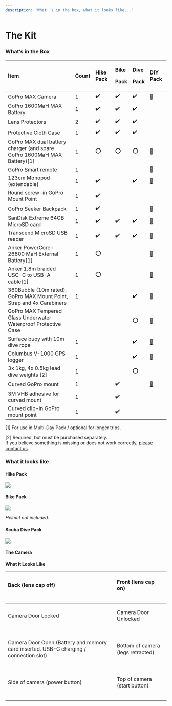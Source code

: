 ```yaml
---
description: 'What''s in the box, what it looks like...'
---
```


# The Kit

### What’s in the Box

<table>
  <thead>
    <tr>
      <th style="text-align:left">Item</th>
      <th style="text-align:left">Count</th>
      <th style="text-align:left">Hike Pack</th>
      <th style="text-align:left">
        <p>Bike</p>
        <p>Pack</p>
      </th>
      <th style="text-align:left">
        <p>Dive</p>
        <p>Pack</p>
      </th>
      <th style="text-align:left">DIY Pack</th>
    </tr>
  </thead>
  <tbody>
    <tr>
      <td style="text-align:left">GoPro MAX Camera</td>
      <td style="text-align:left">1</td>
      <td style="text-align:left">&#x2714;&#xFE0F;</td>
      <td style="text-align:left">&#x2714;&#xFE0F;</td>
      <td style="text-align:left">&#x2714;&#xFE0F;</td>
      <td style="text-align:left"><a href="https://gopro.com/en/us/shop/cameras/max/CHDHZ-201-master.html">&#x1F6D2;</a>
      </td>
    </tr>
    <tr>
      <td style="text-align:left">GoPro 1600MaH MAX Battery</td>
      <td style="text-align:left">1</td>
      <td style="text-align:left">&#x2714;&#xFE0F;</td>
      <td style="text-align:left">&#x2714;&#xFE0F;</td>
      <td style="text-align:left">&#x2714;&#xFE0F;</td>
      <td style="text-align:left"></td>
    </tr>
    <tr>
      <td style="text-align:left">Lens Protectors</td>
      <td style="text-align:left">2</td>
      <td style="text-align:left">&#x2714;&#xFE0F;</td>
      <td style="text-align:left">&#x2714;&#xFE0F;</td>
      <td style="text-align:left">&#x2714;&#xFE0F;</td>
      <td style="text-align:left"></td>
    </tr>
    <tr>
      <td style="text-align:left">Protective Cloth Case</td>
      <td style="text-align:left">1</td>
      <td style="text-align:left">&#x2714;&#xFE0F;</td>
      <td style="text-align:left">&#x2714;&#xFE0F;</td>
      <td style="text-align:left">&#x2714;&#xFE0F;</td>
      <td style="text-align:left"></td>
    </tr>
    <tr>
      <td style="text-align:left">GoPro MAX dual battery charger (and spare GoPro 1600MaH MAX Battery)[1]</td>
      <td
      style="text-align:left">1</td>
        <td style="text-align:left">&#x2B55;</td>
        <td style="text-align:left">&#x2B55;</td>
        <td style="text-align:left">&#x2B55;</td>
        <td style="text-align:left"><a href="https://gopro.com/en/us/shop/mounts-accessories/max-dual-battery-charger-plus-battery/ACDBD-001.html">&#x1F6D2;</a>
        </td>
    </tr>
    <tr>
      <td style="text-align:left">GoPro Smart remote</td>
      <td style="text-align:left">1</td>
      <td style="text-align:left"></td>
      <td style="text-align:left"></td>
      <td style="text-align:left"></td>
      <td style="text-align:left"><a href="https://gopro.com/en/gb/shop/mounts-accessories/smart-remote/ARMTE-002-EU.html">&#x1F6D2;</a>
      </td>
    </tr>
    <tr>
      <td style="text-align:left">123cm Monopod (extendable)</td>
      <td style="text-align:left">1</td>
      <td style="text-align:left">&#x2714;&#xFE0F;</td>
      <td style="text-align:left"></td>
      <td style="text-align:left">&#x2714;&#xFE0F;</td>
      <td style="text-align:left"><a href="https://smile.amazon.co.uk/dp/B00X9SM134/">&#x1F6D2;</a>
      </td>
    </tr>
    <tr>
      <td style="text-align:left">Round screw-in GoPro Mount Point</td>
      <td style="text-align:left">1</td>
      <td style="text-align:left">&#x2714;&#xFE0F;</td>
      <td style="text-align:left"></td>
      <td style="text-align:left"></td>
      <td style="text-align:left"></td>
    </tr>
    <tr>
      <td style="text-align:left">GoPro Seeker Backpack</td>
      <td style="text-align:left">1</td>
      <td style="text-align:left">&#x2714;&#xFE0F;</td>
      <td style="text-align:left"></td>
      <td style="text-align:left"></td>
      <td style="text-align:left"><a href="https://gopro.com/en/us/shop/accessories/seeker/AWOPB-002.html">&#x1F6D2;</a>
      </td>
    </tr>
    <tr>
      <td style="text-align:left">SanDisk Extreme 64GB MicroSD card</td>
      <td style="text-align:left">1</td>
      <td style="text-align:left">&#x2714;&#xFE0F;</td>
      <td style="text-align:left">&#x2714;&#xFE0F;</td>
      <td style="text-align:left">&#x2714;&#xFE0F;</td>
      <td style="text-align:left"><a href="https://www.amazon.co.uk/SanDisk-Extreme-microSDXC-Adapter-Performance/dp/B07FCMBLV6/">&#x1F6D2;</a>
      </td>
    </tr>
    <tr>
      <td style="text-align:left">Transcend MicroSD USB reader</td>
      <td style="text-align:left">1</td>
      <td style="text-align:left">&#x2714;&#xFE0F;</td>
      <td style="text-align:left">&#x2714;&#xFE0F;</td>
      <td style="text-align:left">&#x2714;&#xFE0F;</td>
      <td style="text-align:left"><a href="https://www.amazon.co.uk/dp/B009D79VH4/ref=pe_3187911_189395841_TE_dp_1">&#x1F6D2;</a>
      </td>
    </tr>
    <tr>
      <td style="text-align:left">Anker PowerCore+ 26800 MaH External Battery[1]</td>
      <td style="text-align:left">1</td>
      <td style="text-align:left">&#x2B55;</td>
      <td style="text-align:left"></td>
      <td style="text-align:left"></td>
      <td style="text-align:left"><a href="https://www.amazon.co.uk/dp/B01MTSA2CG?ref_=pe_3187911_248764861_302_E_DDE_dt_1">&#x1F6D2;</a>
      </td>
    </tr>
    <tr>
      <td style="text-align:left">Anker 1.8m braided USC-C to USB-A cable[1]</td>
      <td style="text-align:left">1</td>
      <td style="text-align:left">&#x2B55;</td>
      <td style="text-align:left"></td>
      <td style="text-align:left"></td>
      <td style="text-align:left"><a href="https://www.amazon.co.uk/dp/B01M5GMZ6X/ref=pe_3187911_185740111_TE_item">&#x1F6D2;</a>
      </td>
    </tr>
    <tr>
      <td style="text-align:left">360Bubble (10m rated), GoPro MAX Mount Point, Strap and 4x Carabiners</td>
      <td
      style="text-align:left">1</td>
        <td style="text-align:left"></td>
        <td style="text-align:left"></td>
        <td style="text-align:left">&#x2714;&#xFE0F;</td>
        <td style="text-align:left"><a href="https://360bubble.co/products/pre-order-360bubble-underwater-housing-for-360-cameras-10m">&#x1F6D2;</a>
        </td>
    </tr>
    <tr>
      <td style="text-align:left">GoPro MAX Tempered Glass Underwater Waterproof Protective Case</td>
      <td
      style="text-align:left"></td>
        <td style="text-align:left"></td>
        <td style="text-align:left"></td>
        <td style="text-align:left">&#x2B55;</td>
        <td style="text-align:left"><a href="https://www.amazon.co.uk/Lanmei-Waterproof-Protective-Accessories-Underwater/dp/B08F6SQY63/">&#x1F6D2;</a>
        </td>
    </tr>
    <tr>
      <td style="text-align:left">Surface buoy with 10m dive rope</td>
      <td style="text-align:left">1</td>
      <td style="text-align:left"></td>
      <td style="text-align:left"></td>
      <td style="text-align:left">&#x2714;&#xFE0F;</td>
      <td style="text-align:left"><a href="https://www.amazon.co.uk/dp/B07DDCMYYZ/">&#x1F6D2;</a>
      </td>
    </tr>
    <tr>
      <td style="text-align:left">Columbus V-1000 GPS logger</td>
      <td style="text-align:left">1</td>
      <td style="text-align:left"></td>
      <td style="text-align:left"></td>
      <td style="text-align:left">&#x2714;&#xFE0F;</td>
      <td style="text-align:left"><a href="https://www.amazon.com/Columbus-Barometric-Temperature-Navigation-Compatible/dp/B01IKV65QS">&#x1F6D2;</a>
      </td>
    </tr>
    <tr>
      <td style="text-align:left">3x 1kg, 4x 0.5kg lead dive weights [2]</td>
      <td style="text-align:left">1</td>
      <td style="text-align:left"></td>
      <td style="text-align:left"></td>
      <td style="text-align:left">&#x2B55;</td>
      <td style="text-align:left"></td>
    </tr>
    <tr>
      <td style="text-align:left">Curved GoPro mount</td>
      <td style="text-align:left">1</td>
      <td style="text-align:left"></td>
      <td style="text-align:left">&#x2714;&#xFE0F;</td>
      <td style="text-align:left"></td>
      <td style="text-align:left"><a href="https://smile.amazon.co.uk/Neewer-Accessory-GoPro-Session-Black/dp/B0114A2O1W">&#x1F6D2;</a>
      </td>
    </tr>
    <tr>
      <td style="text-align:left">3M VHB adhesive for curved mount</td>
      <td style="text-align:left">1</td>
      <td style="text-align:left"></td>
      <td style="text-align:left">&#x2714;&#xFE0F;</td>
      <td style="text-align:left"></td>
      <td style="text-align:left"></td>
    </tr>
    <tr>
      <td style="text-align:left">Curved clip-in GoPro mount point</td>
      <td style="text-align:left">1</td>
      <td style="text-align:left"></td>
      <td style="text-align:left">&#x2714;&#xFE0F;</td>
      <td style="text-align:left"></td>
      <td style="text-align:left"></td>
    </tr>
  </tbody>
</table>

\[1\] For use in Multi-Day Pack / optional for longer trips.

\[2\] Required, but must be purchased separately.  
If you believe something is missing or does not work correctly, [please contact us](https://www.trekview.org/contact/).

### What it looks like

#### Hike Pack

![](https://lh6.googleusercontent.com/ALD_4tbcIGvynJWxvA0fkK-IIFVETKn4VZICJuCTA6x7a2Q3isoamMW51VIwtxtlNqayr2zlj9mTzI5jvBBEaWCxOdrJJG3K27MSiys3dVu8lyUliJi1L3vFozSwx9nfCydUqylH)

#### Bike Pack

![](https://lh4.googleusercontent.com/MiEajqIxt-8mjjB20iJMAKlM2yQSRZ3Jea9CrQ0x-QVwxE69rQIEjiR2UeT4KzsZvfsWoq2DUKGgqC_QW16U7A0wZCfNWV-7-HnSel_thnJhWiJW5zknUhcBbze3PmlkFCirNfBl)

_Helmet not included._

#### Scuba Dive Pack

![](https://lh6.googleusercontent.com/PEbrdCrx-GQrFiK5u5Wixkhxuz-BSi3dV4mTuE-GUPEgzrYu5XLXfko5G5R2EeH16Hvbrzh1DgR3YJRfDylKGnFE8EQq9Oe2uC3nJ4X3xYGQmIGu2btwjinDczTVE2ZdQHgzBMXd)



#### The Camera

**What It Looks Like**

<table>
  <thead>
    <tr>
      <th style="text-align:left">
        <p>Back (lens cap off)</p>
        <p>
          <img src="https://lh5.googleusercontent.com/EkxcT-kj9wpkK6c57PSh_Z_Bw-PMjwGjNb0QWJhaTzEi_eAfDDebO2A-CkAmH63OiAIniT_TaDtBF_ePVMM_M2-3j23Nf2CwkK3smZflvlw_n6YZeF8DgLewKKUVzq1HIBOG_kyO"
          alt/>
        </p>
      </th>
      <th style="text-align:left">
        <p>Front (lens cap on)</p>
        <p>
          <img src="https://lh3.googleusercontent.com/8-owtRSzmDTcmdRgERrCghflMl2vJ1zPWPEMNUB44L8QGWI_-fxa0MXI7CphWuVEax5qQ2FZGEpT7srawJaMzXypIUpaJx2XM7G0G81M347CsX0ielMv82d4_DVz1M3e4-GIlPDM"
          alt/>
        </p>
      </th>
    </tr>
  </thead>
  <tbody>
    <tr>
      <td style="text-align:left">
        <p>Camera Door Locked</p>
        <p>
          <img src="https://lh5.googleusercontent.com/4YaaUekybxbmKO5F4_pTGUeZz6fTVdMIL89tti2TC7uI-9rHEGJWcPuYYhETNBT4fmxsUu8ZDvhFIn4Djg4GZV_nzwJ4X25TIi_wWAV_X3pgQn_IjBBIZD3Znjzxjk-RwR_jAp10"
          alt/>
        </p>
      </td>
      <td style="text-align:left">
        <p>Camera Door Unlocked</p>
        <p>
          <img src="https://lh6.googleusercontent.com/KPEPZmnJNCa4EIe_zjLNtAMIiD7pDrs7mcr9ZatVFXBxA5q8ZPFw_HIy6t9WgMi0lrmCZtIg607GzV5TV1WpER8Vjni3hgEBZcTy5lAXbHu2tsvPW8yyberuS8oyvPqLVOD5Sz5t"
          alt/>
        </p>
      </td>
    </tr>
    <tr>
      <td style="text-align:left">
        <p>Camera Door Open (Battery and memory card inserted. USB-C charging / connection
          slot)</p>
        <p>
          <img src="https://lh6.googleusercontent.com/gvkBZacx4dNLf9N1slXv0ZRIrmNISBJckbQrsGOv4GnrR1o1RjAxrW7yHawSRvGtfE3VX6qL6khI-w9PvpQckuBpK23XfNl6kObHs8VlmKFwHgt60hgRE6aOajaJmO7mp75c2dfx"
          alt/>
        </p>
      </td>
      <td style="text-align:left">
        <p>Bottom of camera (legs retracted)</p>
        <p>
          <img src="https://lh3.googleusercontent.com/7HHIbDuw3ScOY5A_3Q5B78_WYnRUBNk3zJnzklDAL-IlbGgq9lYfvCZab91RRk-_QyJhyCEopoa7tttHFQfsZ4kEiuDa18njvvPacqSeVA6ZbY7vD4RL03kr8B662UPVYE8pLTUB"
          alt/>
        </p>
      </td>
    </tr>
    <tr>
      <td style="text-align:left">
        <p>Side of camera (power button)</p>
        <p>
          <img src="https://lh4.googleusercontent.com/Gu4_reMdroV01lmefEiiGdN8akmI18pn4Q--CmYC9nlFcn7KIGxP3L2gmnf02s7ivmuLPUSwotui4nmeeZP4nhZxVmwKgjTPUBhrerA9orBgXNhexGd5Km4bFSJ8mV2J07pzhk1o"
          alt/>
        </p>
      </td>
      <td style="text-align:left">
        <p>Top of camera (start button)</p>
        <p>
          <img src="https://lh4.googleusercontent.com/oORxp_Ofpr-xR9zB69b9YNkkaDJF4oulz8e9KjhlHwGlEqsmOXh3ftXVJ52j7qEn4ETihR5zSz91kA8tP9m6jdG-Tgj_AfhA-vBT7R4IgXrLXzZ6hEQ67oU7tTaa4rjgzmFCBNkd"
          alt/>
        </p>
      </td>
    </tr>
  </tbody>
</table>



